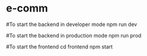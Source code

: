 # e-comm

#To start the backend in developer mode
npm run dev

#To start the backend in production mode
npm run prod

#To start the frontend
cd frontend
npm start
